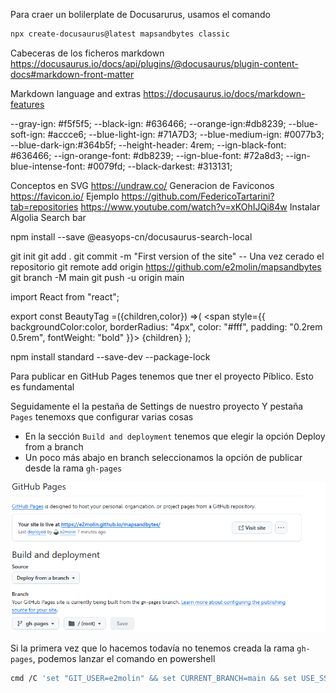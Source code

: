 Para craer un bolilerplate de Docusarurus, usamos el comando

```bash
npx create-docusaurus@latest mapsandbytes classic
```

Cabeceras de los  ficheros markdown
https://docusaurus.io/docs/api/plugins/@docusaurus/plugin-content-docs#markdown-front-matter

Markdown language and extras
https://docusaurus.io/docs/markdown-features

  --gray-ign: #f5f5f5;
  --black-ign: #636466;
  --orange-ign:#db8239;
  --blue-soft-ign: #accce6;
  --blue-light-ign: #71A7D3;
  --blue-medium-ign: #0077b3;
  --blue-dark-ign:#364b5f;
  --height-header: 4rem;
  --ign-black-font: #636466;
  --ign-orange-font: #db8239;
  --ign-blue-font: #72a8d3;
  --ign-blue-intense-font: #0079fd;
  --black-darkest: #313131;
  
  
  Conceptos en SVG
    https://undraw.co/
 Generacion de Faviconos
 https://favicon.io/
 Ejemplo
 https://github.com/FedericoTartarini?tab=repositories
 https://www.youtube.com/watch?v=xKOhIJQi84w
 Instalar Algolia Search bar
 
 npm install --save @easyops-cn/docusaurus-search-local
 
 
 
 git init
 git add .
 git commit -m "First version of the site"
 -- Una vez cerado el repositorio
 git remote add origin https://github.com/e2molin/mapsandbytes
 git branch -M main
 git push -u origin main
 
 
import React from "react";

export const BeautyTag =({children,color}) =>(
  <span
    style={{
      backgroundColor:color,
      borderRadius: "4px",
      color: "#fff",
      padding: "0.2rem 0.5rem",
      fontWeight: "bold"
    }}>
    {children}
  </span>
);


 npm install standard --save-dev --package-lock



Para publicar en GitHub Pages tenemos que tner el proyecto Píblico. Esto es fundamental

Seguidamente el la pestaña de Settings de nuestro proyecto Y pestaña `Pages` tenemoxs que configurar varias cosas

* En la sección `Build and deployment` tenemos que elegir la opción Deploy from a branch
* Un poco más abajo en branch seleccionamos la opción de publicar desde la rama `gh-pages`

![](assets/capture-gh-pages.png)

Si la primera vez que lo hacemos todavía no tenemos creada la rama `gh-pages`, podemos lanzar el comando en powershell

```bash
cmd /C 'set "GIT_USER=e2molin" && set CURRENT_BRANCH=main && set USE_SSH=true && npm run deploy'
```


